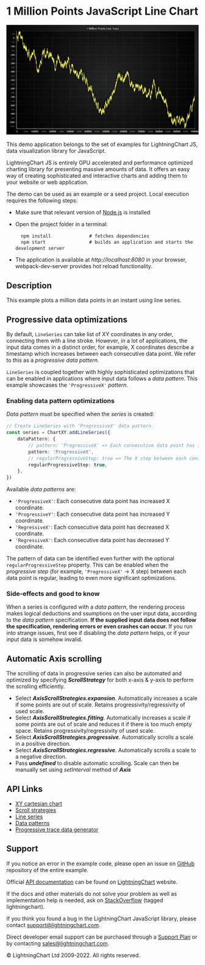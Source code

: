 # 1 Million Points JavaScript Line Chart

![1 Million Points JavaScript Line Chart](1mPointsLineTrace-darkGold.png)

This demo application belongs to the set of examples for LightningChart JS, data visualization library for JavaScript.

LightningChart JS is entirely GPU accelerated and performance optimized charting library for presenting massive amounts of data. It offers an easy way of creating sophisticated and interactive charts and adding them to your website or web application.

The demo can be used as an example or a seed project. Local execution requires the following steps:

-   Make sure that relevant version of [Node.js](https://nodejs.org/en/download/) is installed
-   Open the project folder in a terminal:

          npm install              # fetches dependencies
          npm start                # builds an application and starts the development server

-   The application is available at _http://localhost:8080_ in your browser, webpack-dev-server provides hot reload functionality.


## Description

This example plots a million data points in an instant using line series.

## Progressive data optimizations

By default, `LineSeries` can take list of XY coordinates in any order, connecting them with a line stroke.
However, in a lot of applications, the input data comes in a distinct order, for example, X coordinates describe a timestamp which increases between each consecutive data point. We refer to this as a _progressive data pattern_.

`LineSeries` is coupled together with highly sophisticated optimizations that can be enabled in applications where input data follows a _data pattern_. This example showcases the `'ProgressiveX'` _pattern_.

### Enabling data pattern optimizations

_Data pattern_ must be specified when the _series_ is created:

```typescript
// Create LineSeries with 'ProgressiveX' data pattern.
const series = ChartXY.addLineSeries({
    dataPattern: {
        // pattern: 'ProgressiveX' => Each consecutive data point has increased X coordinate.
        pattern: 'ProgressiveX',
        // regularProgressiveStep: true => The X step between each consecutive data point is regular (for example, always `1.0`).
        regularProgressiveStep: true,
    },
})
```

Available _data patterns_ are:

-   `'ProgressiveX'`: Each consecutive data point has increased X coordinate.
-   `'ProgressiveY'`: Each consecutive data point has increased Y coordinate.
-   `'RegressiveX'`: Each consecutive data point has decreased X coordinate.
-   `'RegressiveX'`: Each consecutive data point has decreased Y coordinate.

The pattern of data can be identified even further with the optional `regularProgressiveStep` property.
This can be enabled when the _progressive step_ (for example, `'ProgressiveX'` -> X step) between each data point is regular, leading to even more significant optimizations.

### Side-effects and good to know

When a series is configured with a _data pattern_, the rendering process makes logical deductions and ssumptions on the user input data, according to the _data pattern_ specification. **If the supplied input data does not follow the specification, rendering errors or even crashes can occur.** If you run into strange issues, first see if disabling the _data pattern_ helps, or if your input data is somehow invalid.

## Automatic Axis scrolling

The scrolling of data in progressive series can also be automated and optimized by specifying **_ScrollStrategy_** for both x-axis & y-axis to perform the scrolling efficiently.

-   Select **_AxisScrollStrategies.expansion_**. Automatically increases a scale if some points are out of scale. Retains progressivity/regressivity of used scale.
-   Select **_AxisScrollStrategies.fitting_**. Automatically increases a scale if some points are out of scale and reduces it if there is too much empty space. Retains progressivity/regressivity of used scale.
-   Select **_AxisScrollStrategies.progressive_**. Automatically scrolls a scale in a positive direction.
-   Select **_AxisScrollStrategies.regressive_**. Automatically scrolls a scale to a negative direction.
-   Pass **_undefined_** to disable automatic scrolling. Scale can then be manually set using _setInterval_ method of **_Axis_**


## API Links

* [XY cartesian chart]
* [Scroll strategies]
* [Line series]
* [Data patterns]
* [Progressive trace data generator]


## Support

If you notice an error in the example code, please open an issue on [GitHub][0] repository of the entire example.

Official [API documentation][1] can be found on [LightningChart][2] website.

If the docs and other materials do not solve your problem as well as implementation help is needed, ask on [StackOverflow][3] (tagged lightningchart).

If you think you found a bug in the LightningChart JavaScript library, please contact support@lightningchart.com.

Direct developer email support can be purchased through a [Support Plan][4] or by contacting sales@lightningchart.com.

[0]: https://github.com/Arction/
[1]: https://lightningchart.com/lightningchart-js-api-documentation/
[2]: https://lightningchart.com
[3]: https://stackoverflow.com/questions/tagged/lightningchart
[4]: https://lightningchart.com/support-services/

© LightningChart Ltd 2009-2022. All rights reserved.


[XY cartesian chart]: https://lightningchart.com/js-charts/api-documentation/v5.0.1/classes/ChartXY.html
[Scroll strategies]: https://lightningchart.com/js-charts/api-documentation/v5.0.1/variables/AxisScrollStrategies.html
[Line series]: https://lightningchart.com/js-charts/api-documentation/v5.0.1/classes/LineSeries.html
[Data patterns]: https://lightningchart.com/js-charts/api-documentation/v5.0.1/interfaces/DataPattern.html
[Progressive trace data generator]: https://arction.github.io/xydata/classes/progressivetracegenerator.html

